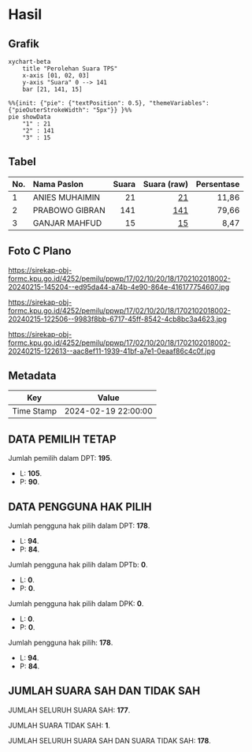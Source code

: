 # Hasil

## Grafik

```mermaid
xychart-beta
    title "Perolehan Suara TPS"
    x-axis [01, 02, 03]
    y-axis "Suara" 0 --> 141
    bar [21, 141, 15]
```

```mermaid
%%{init: {"pie": {"textPosition": 0.5}, "themeVariables": {"pieOuterStrokeWidth": "5px"}} }%%
pie showData
    "1" : 21
    "2" : 141
    "3" : 15
```

## Tabel

| No. | Nama Paslon    | Suara | Suara (raw) | Persentase |
|:--- |:-------------- | -----:| -----------:| ----------:|
| 1   | ANIES MUHAIMIN | 21    | [21][p-1]   | 11,86      |
| 2   | PRABOWO GIBRAN | 141   | [141][p-2]  | 79,66      |
| 3   | GANJAR MAHFUD  | 15    | [15][p-3]   | 8,47       |


[p-1]: https://github.com/gigit-pemilu/pemilu-2024-17-bengkulu/blob/main/pilpres/hitung-suara/sub/17-bengkulu/sub/02-rejang-lebong/sub/10-bermani-ulu/sub/2018-selamat-sudiarjo/sub/002-tps/sub/paslon-1.txt
[p-2]: https://github.com/gigit-pemilu/pemilu-2024-17-bengkulu/blob/main/pilpres/hitung-suara/sub/17-bengkulu/sub/02-rejang-lebong/sub/10-bermani-ulu/sub/2018-selamat-sudiarjo/sub/002-tps/sub/paslon-2.txt
[p-3]: https://github.com/gigit-pemilu/pemilu-2024-17-bengkulu/blob/main/pilpres/hitung-suara/sub/17-bengkulu/sub/02-rejang-lebong/sub/10-bermani-ulu/sub/2018-selamat-sudiarjo/sub/002-tps/sub/paslon-3.txt

## Foto C Plano

https://sirekap-obj-formc.kpu.go.id/4252/pemilu/ppwp/17/02/10/20/18/1702102018002-20240215-145204--ed95da44-a74b-4e90-864e-416177754607.jpg

https://sirekap-obj-formc.kpu.go.id/4252/pemilu/ppwp/17/02/10/20/18/1702102018002-20240215-122506--9983f8bb-6717-45ff-8542-4cb8bc3a4623.jpg

https://sirekap-obj-formc.kpu.go.id/4252/pemilu/ppwp/17/02/10/20/18/1702102018002-20240215-122613--aac8ef11-1939-41bf-a7e1-0eaaf86c4c0f.jpg


## Metadata

| Key        | Value               |
| ---------- | ------------------- |
| Time Stamp | 2024-02-19 22:00:00 |


## DATA PEMILIH TETAP

Jumlah pemilih dalam DPT: **195**.
 * L: **105**.
 * P: **90**.

## DATA PENGGUNA HAK PILIH

Jumlah pengguna hak pilih dalam DPT: **178**.
 * L: **94**.
 * P: **84**.

Jumlah pengguna hak pilih dalam DPTb: **0**.
 * L: **0**.
 * P: **0**.

Jumlah pengguna hak pilih dalam DPK: **0**.
 * L: **0**.
 * P: **0**.

Jumlah pengguna hak pilih: **178**.
 * L: **94**.
 * P: **84**.

## JUMLAH SUARA SAH DAN TIDAK SAH

JUMLAH SELURUH SUARA SAH: **177**.

JUMLAH SUARA TIDAK SAH: **1**.

JUMLAH SELURUH SUARA SAH DAN SUARA TIDAK SAH: **178**.


